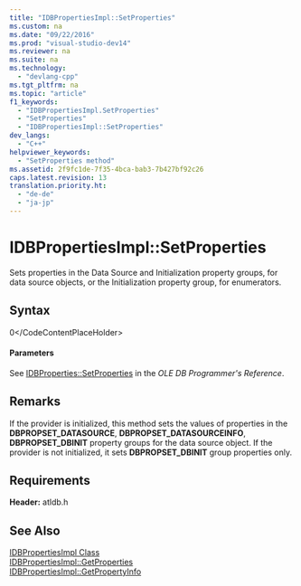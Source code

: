 ```yaml
---
title: "IDBPropertiesImpl::SetProperties"
ms.custom: na
ms.date: "09/22/2016"
ms.prod: "visual-studio-dev14"
ms.reviewer: na
ms.suite: na
ms.technology: 
  - "devlang-cpp"
ms.tgt_pltfrm: na
ms.topic: "article"
f1_keywords: 
  - "IDBPropertiesImpl.SetProperties"
  - "SetProperties"
  - "IDBPropertiesImpl::SetProperties"
dev_langs: 
  - "C++"
helpviewer_keywords: 
  - "SetProperties method"
ms.assetid: 2f9fc1de-7f35-4bca-bab3-7b427bf92c26
caps.latest.revision: 13
translation.priority.ht: 
  - "de-de"
  - "ja-jp"
---
```

# IDBPropertiesImpl::SetProperties
Sets properties in the Data Source and Initialization property groups, for data source objects, or the Initialization property group, for enumerators.  
  
## Syntax  
  
<CodeContentPlaceHolder>0\</CodeContentPlaceHolder>  
#### Parameters  
 See [IDBProperties::SetProperties](https://msdn.microsoft.com/en-us/library/ms723049.aspx) in the *OLE DB Programmer's Reference*.  
  
## Remarks  
 If the provider is initialized, this method sets the values of properties in the **DBPROPSET_DATASOURCE**, **DBPROPSET_DATASOURCEINFO**, **DBPROPSET_DBINIT** property groups for the data source object. If the provider is not initialized, it sets **DBPROPSET_DBINIT** group properties only.  
  
## Requirements  
 **Header:** atldb.h  
  
## See Also  
 [IDBPropertiesImpl Class](../vs140/idbpropertiesimpl-class.md)   
 [IDBPropertiesImpl::GetProperties](../vs140/idbpropertiesimpl--getproperties.md)   
 [IDBPropertiesImpl::GetPropertyInfo](../vs140/idbpropertiesimpl--getpropertyinfo.md)